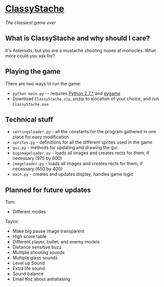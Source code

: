 [ClassyStache](http://tomshen.github.com/ClassyStache/)
============
_The classiest game ever_

What is ClassyStache and why should I care?
-------------------------------------------
It's Asteroids, but you are a mustache shooting noses at monocles. What more could you ask for?

Playing the game
----------------
There are two ways to run the game:
* `python main.py` -- requires [Python 2.7.*](http://www.python.org/download/) and [pygame](http://www.pygame.org/download.shtml)
* Download `ClassyStache.zip`, unzip to alocation of your choice, and run `ClassyStache.exe`

Technical stuff
---------------
* `settingsloader.py` - all the constants for the program gathered in one place for easy modification
* `sprites.py` - definitions for all the different sprites used in the game
* `gui.py` - methods for updating and drawing the gui
* `bigimageloader.py` - loads all images and creates rects for them, if necessary (975 by 600)
* `imageloader.py` - loads all images and creates rects for them, if necessary (650 by 400)
* `main.py` - creates and updates display, handles game logic

Planned for future updates
--------------------------
Tom:
* Different modes

Taylor:
* Make big pause image transparent
* High score table
* Different player, bullet, and enemy models
* Distance sensitive buzz
* Multiple shooting sounds
* Multiple glass sounds
* Level up Sound
* Extra life sound
* Sound balance
* Email Koz about antialiasing
